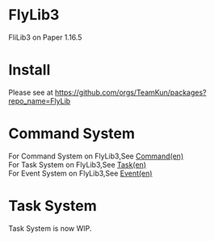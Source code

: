 # FlyLib3

FliLib3 on Paper 1.16.5<br/>

# Install 
Please see at https://github.com/orgs/TeamKun/packages?repo_name=FlyLib <br/>

# Command System

For Command System on FlyLib3,See [Command(en)](https://github.com/TeamKun/FlyLib/blob/flylib-3/documents/en/Command.md) <br/>
For Task System on FlyLib3,See [Task(en)](https://github.com/TeamKun/FlyLib/blob/flylib-3/documents/en/Task.md) <br/>
For Event System on FlyLib3,See [Event(en)](https://github.com/TeamKun/FlyLib/blob/flylib-3/documents/en/Event.md) <br/>

# Task System

Task System is now WIP.<br/>
